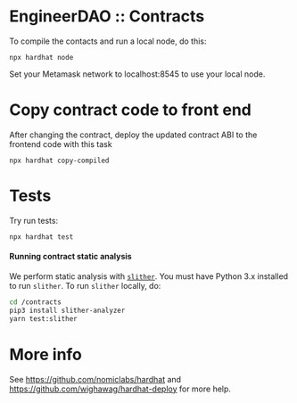 # EngineerDAO :: Contracts

To compile the contacts and run a local node, do this:

```shell
npx hardhat node
```

Set your Metamask network to localhost:8545 to use your local node.

# Copy contract code to front end

After changing the contract, deploy the updated contract ABI to the frontend code with this task

```shell
npx hardhat copy-compiled
```

# Tests

Try run tests:

```shell
npx hardhat test
```

#### Running contract static analysis

We perform static analysis with [`slither`](https://github.com/crytic/slither). You must have Python 3.x installed to
run `slither`. To run `slither` locally, do:

```bash
cd /contracts
pip3 install slither-analyzer
yarn test:slither
```

# More info

See https://github.com/nomiclabs/hardhat and https://github.com/wighawag/hardhat-deploy for more help.

